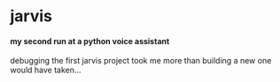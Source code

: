 # jarvis
#### my second run at a python voice assistant  
debugging the first jarvis project took me more than building a new one would have taken...
